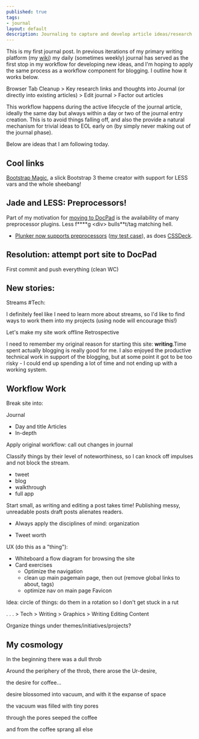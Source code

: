 ```yaml
---
published: true
tags:
- journal
layout: default
description: Journaling to capture and develop article ideas/research
---
```


This is my first journal post. In previous iterations of my primary writing platform (my [wiki](http://wiki.pdxhub.org/)) my daily (sometimes weekly) journal has served as the first stop in my workflow for developing new ideas, and I'm hoping to apply the same process as a workflow component for blogging. I outline how it works below.


Browser Tab Cleanup > Key research links and thoughts into Journal (or directly into existing articles) > Edit journal > Factor out articles


This workflow happens during the active lifecycle of the journal article, ideally the same day but always within a day or two of the journal entry creation. This is to avoid things falling off, and also the provide a natural mechanism for trivial ideas to EOL early on (by simply never making out of the journal phase).

Below are ideas that I am following today.

## Cool links

[Bootstrap Magic](http://pikock.github.io/bootstrap-magic/), a slick Bootstrap 3 theme creator with support for LESS vars and the whole sheebang!

## Jade and LESS: Preprocessors!

Part of my motivation for [moving to DocPad]() is the availability of many preprocessor plugins. Less f\*\*\*\*g &lt;div&gt; bulls\*\*t/tag matching hell. 
- [Plunker now supports preprocessors](http://plnkr.co/edit/0S816U) ([my test case](http://plnkr.co/edit/L018AVZTD0qt0bneucNd)), as does [CSSDeck](http://cssdeck.com/).

## Resolution: attempt port site to DocPad

First commit and push everything (clean WC)

## New stories:

Streams #Tech:

I definitely feel like I need to learn more about streams, so I'd like to find ways to work them into my projects (using node will encourage this!)

Let's make my site work offline
Retrospective

I need to remember my original reason for starting this site: **writing**.Time spent actually blogging is really good for me. I also enjoyed the productive technical work in support of the blogging, but at some point it got to be too risky - I could end up spending a lot of time and not ending up with a working system.


## Workflow Work

Break site into:

 Journal
   - Day and title
 Articles
   - In-depth

Apply original workflow: call out changes in journal

Classify things by their level of noteworthiness, so I can knock off impulses and not block the stream.

 - tweet
 - blog
 - walkthrough
 - full app

Start small, as writing and editing a post takes time! Publishing messy, unreadable posts draft posts alienates readers.

  - Always apply the disciplines of mind: organization

 - Tweet worth

UX (do this as a "thing"): 
 - Whiteboard a flow diagram for browsing the site
 - Card exercises
   - Optimize the navigation
   - clean up main pagemain page, then out (remove global links to about, tags)
   - optimize nav on main page
Favicon

Idea: circle of things: do them in a rotation so I don't get stuck in a rut

 . . . > Tech > Writing > Graphics > Writing Editing Content 

 Organize things under themes/initiatives/projects?

## My cosmology

In the beginning there was a dull throb

Around the periphery of the throb, there arose the Ur-desire,

the desire for coffee...

desire blossomed into vacuum, and with it the expanse of space

the vacuum was filled with tiny pores

through the pores seeped the coffee

and from the coffee sprang all else
